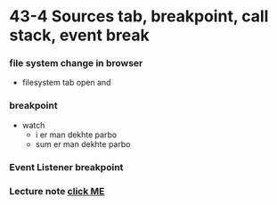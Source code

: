 # 43-4 Sources tab, breakpoint, call stack, event break

### file system change in browser

- filesystem tab open and

### breakpoint

- watch
  - i er man dekhte parbo
  - sum er man dekhte parbo

### Event Listener breakpoint

### Lecture note [click ME](notes.pdf)
